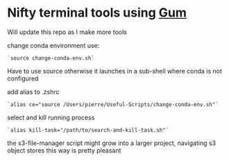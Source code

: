 # Nifty terminal tools using [Gum](https://github.com/charmbracelet/gum)

Will update this repo as I make more tools

change conda environment use:

	`source change-conda-env.sh`

Have to use source otherwise it launches in a sub-shell where conda is not configured 

add alias to .zshrc

	`alias ce="source /Users/pierre/Useful-Scripts/change-conda-env.sh"`

select and kill running process

	`alias kill-task="/path/to/search-and-kill-task.sh"`

the s3-file-manager script might grow into a larger project, navigating s3 object stores this way is pretty pleasant
